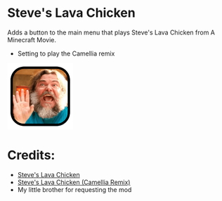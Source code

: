 # Steve's Lava Chicken
Adds a button to the main menu that plays Steve's Lava Chicken from A Minecraft Movie.
* Setting to play the Camellia remix

<img src="logo.png" width="150" alt="Logo" />

# Credits:
* [Steve's Lava Chicken](https://youtu.be/Xzx0V1JUI88)
* [Steve's Lava Chicken (Camellia Remix)](https://youtu.be/eoJyskz0TxU)
* My little brother for requesting the mod